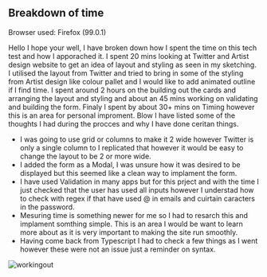 ## Breakdown of time 

Browser used: Firefox (99.0.1)

Hello I hope your well, I have broken down how I spent the time on this tech test and how I apporached it.
I spent 20 mins looking at Twitter and Artist design website to get an idea of layout and styling as seen in my sketching.
I utilised the layout from Twitter and tried to bring in some of the styling from Artist design like colour pallet and I would like to add animated outline if I find time.
I spent around 2 hours on the building out the cards and arranging the layout and styling and about an 45 mins working on validating and building the form. Finaly I spent by about 30+ mins on Timing however this is an area for personal improment.
Blow I have listed some of the thoughts I had during the procces and why I have done ceritan things.
- I was going to use grid or columns to make it 2 wide however Twitter is only a single column to I replicated that however it would be easy to change the layout to be 2 or more wide.
- I added the form as a Modal, I was unsure how it was desired to be displayed but this seemed like a clean way to implament the form.
- I have used Validation in many apps but for this prject and with the time I just checked that the user has used all inputs however I understad how to check with regex if that have used @ in emails and cuirtain caracters in the password.
- Mesuring time is something newer for me so I had to resarch this and implament somthing simple. This is an area I would be want to learn more about as it is very important to making the site run smoothly.
- Having come back from Typescript I had to check a few things as I went however these were not an issue just a reminder on syntax.

![workingout](src/images/readme/workingOut.png)
